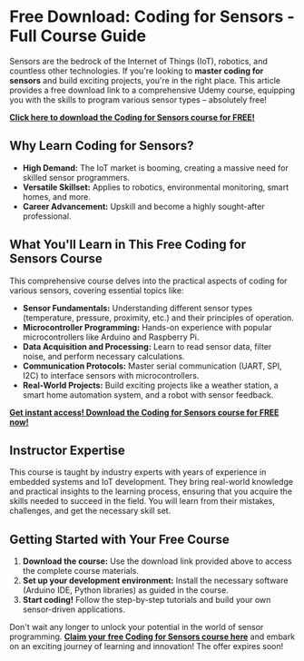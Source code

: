 # Free Download: Coding for Sensors - Full Course Guide

Sensors are the bedrock of the Internet of Things (IoT), robotics, and countless other technologies. If you're looking to **master coding for sensors** and build exciting projects, you're in the right place. This article provides a free download link to a comprehensive Udemy course, equipping you with the skills to program various sensor types – absolutely free!

[**Click here to download the Coding for Sensors course for FREE!**](https://udemywork.com/coding-for-sensors)

## Why Learn Coding for Sensors?

*   **High Demand:** The IoT market is booming, creating a massive need for skilled sensor programmers.
*   **Versatile Skillset:** Applies to robotics, environmental monitoring, smart homes, and more.
*   **Career Advancement:** Upskill and become a highly sought-after professional.

## What You'll Learn in This Free Coding for Sensors Course

This comprehensive course delves into the practical aspects of coding for various sensors, covering essential topics like:

*   **Sensor Fundamentals:** Understanding different sensor types (temperature, pressure, proximity, etc.) and their principles of operation.
*   **Microcontroller Programming:** Hands-on experience with popular microcontrollers like Arduino and Raspberry Pi.
*   **Data Acquisition and Processing:** Learn to read sensor data, filter noise, and perform necessary calculations.
*   **Communication Protocols:** Master serial communication (UART, SPI, I2C) to interface sensors with microcontrollers.
*   **Real-World Projects:** Build exciting projects like a weather station, a smart home automation system, and a robot with sensor feedback.

[**Get instant access! Download the Coding for Sensors course for FREE now!**](https://udemywork.com/coding-for-sensors)

## Instructor Expertise

This course is taught by industry experts with years of experience in embedded systems and IoT development. They bring real-world knowledge and practical insights to the learning process, ensuring that you acquire the skills needed to succeed in the field. You will learn from their mistakes, challenges, and get the necessary skill set.

## Getting Started with Your Free Course

1.  **Download the course:** Use the download link provided above to access the complete course materials.
2.  **Set up your development environment:** Install the necessary software (Arduino IDE, Python libraries) as guided in the course.
3.  **Start coding!** Follow the step-by-step tutorials and build your own sensor-driven applications.

Don't wait any longer to unlock your potential in the world of sensor programming. **[Claim your free Coding for Sensors course here](https://udemywork.com/coding-for-sensors)** and embark on an exciting journey of learning and innovation! The offer expires soon!
